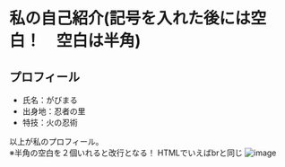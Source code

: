 # 私の自己紹介(記号を入れた後には空白！　空白は半角)

## プロフィール
- 氏名：がびまる
- 出身地：忍者の里
- 特技：火の忍術

以上が私のプロフィール。  
※半角の空白を２個いれると改行となる！
HTMLでいえばbrと同じ
![image](https://user-images.githubusercontent.com/69196890/233783594-f326d851-6f84-4e2d-a587-293334930075.png)
